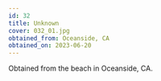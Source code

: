 ```yaml
---
id: 32 
title: Unknown
cover: 032_01.jpg
obtained_from: Oceanside, CA
obtained_on: 2023-06-20
---
```


Obtained from the beach in Oceanside, CA.
